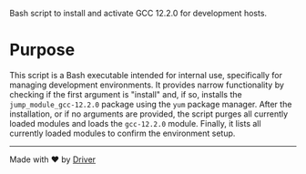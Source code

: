 <!--------------------------------------------------------------------------------->
<!-- IMPORTANT: This file is auto-generated by Driver (https://driver.ai). -------->
<!-- Manual edits may be overwritten on future commits. --------------------------->
<!--------------------------------------------------------------------------------->

Bash script to install and activate GCC 12.2.0 for development hosts.

# Purpose
This script is a Bash executable intended for internal use, specifically for managing development environments. It provides narrow functionality by checking if the first argument is "install" and, if so, installs the `jump_module_gcc-12.2.0` package using the `yum` package manager. After the installation, or if no arguments are provided, the script purges all currently loaded modules and loads the `gcc-12.2.0` module. Finally, it lists all currently loaded modules to confirm the environment setup.

---
Made with ❤️ by [Driver](https://www.driver.ai/)